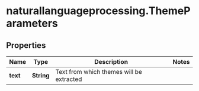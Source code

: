 # naturallanguageprocessing.ThemeParameters

## Properties

Name | Type | Description | Notes
------------ | ------------- | ------------- | -------------
**text** | **String** | Text from which themes will be extracted | 



